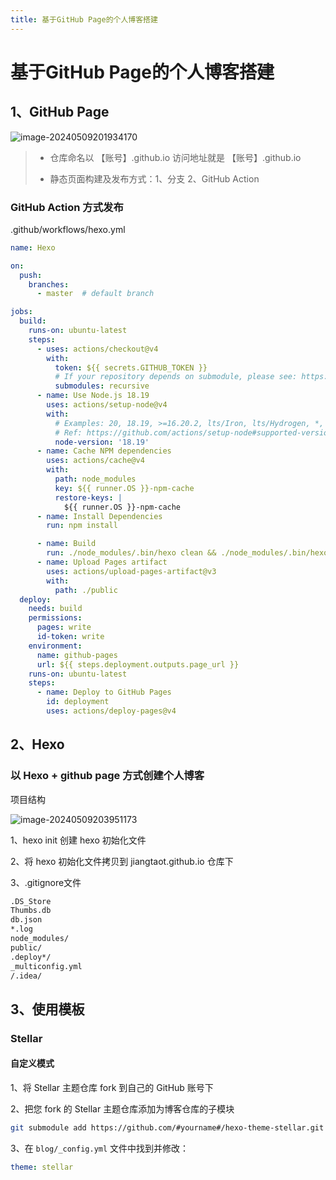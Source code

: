 ```yaml
---
title: 基于GitHub Page的个人博客搭建
---
```

# 基于GitHub Page的个人博客搭建

## 1、GitHub Page

![image-20240509201934170](https://s2.loli.net/2024/05/09/cgtPzKwWRvopkUy.png)

> - 仓库命名以 【账号】.github.io  访问地址就是 【账号】.github.io
>
> - 静态页面构建及发布方式：1、分支  2、GitHub Action

### GitHub Action 方式发布

.github/workflows/hexo.yml

~~~yaml
name: Hexo

on:
  push:
    branches:
      - master  # default branch

jobs:
  build:
    runs-on: ubuntu-latest
    steps:
      - uses: actions/checkout@v4
        with:
          token: ${{ secrets.GITHUB_TOKEN }}
          # If your repository depends on submodule, please see: https://github.com/actions/checkout
          submodules: recursive
      - name: Use Node.js 18.19
        uses: actions/setup-node@v4
        with:
          # Examples: 20, 18.19, >=16.20.2, lts/Iron, lts/Hydrogen, *, latest, current, node
          # Ref: https://github.com/actions/setup-node#supported-version-syntax
          node-version: '18.19'
      - name: Cache NPM dependencies
        uses: actions/cache@v4
        with:
          path: node_modules
          key: ${{ runner.OS }}-npm-cache
          restore-keys: |
            ${{ runner.OS }}-npm-cache
      - name: Install Dependencies
        run: npm install

      - name: Build
        run: ./node_modules/.bin/hexo clean && ./node_modules/.bin/hexo generate
      - name: Upload Pages artifact
        uses: actions/upload-pages-artifact@v3
        with:
          path: ./public
  deploy:
    needs: build
    permissions:
      pages: write
      id-token: write
    environment:
      name: github-pages
      url: ${{ steps.deployment.outputs.page_url }}
    runs-on: ubuntu-latest
    steps:
      - name: Deploy to GitHub Pages
        id: deployment
        uses: actions/deploy-pages@v4
~~~

## 2、Hexo

### 以 Hexo + github page 方式创建个人博客

项目结构

![image-20240509203951173](https://s2.loli.net/2024/05/09/cbW5n3er4f8Kxhv.png)

1、hexo init 创建 hexo 初始化文件

2、将 hexo 初始化文件拷贝到 jiangtaot.github.io 仓库下

3、.gitignore文件

~~~txt
.DS_Store
Thumbs.db
db.json
*.log
node_modules/
public/
.deploy*/
_multiconfig.yml
/.idea/
~~~

## 3、使用模板

### Stellar

#### 自定义模式

1、将 Stellar 主题仓库 fork 到自己的 GitHub 账号下

2、把您 fork 的 Stellar 主题仓库添加为博客仓库的子模块

~~~bash
git submodule add https://github.com/#yourname#/hexo-theme-stellar.git themes/stellar
~~~

3、在 `blog/_config.yml` 文件中找到并修改：

~~~yaml
theme: stellar
~~~

